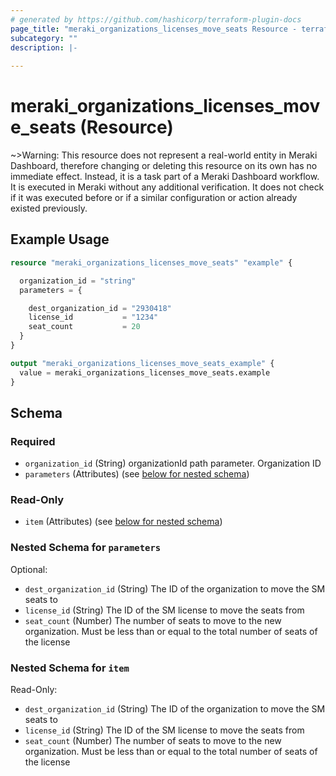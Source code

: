 ```yaml
---
# generated by https://github.com/hashicorp/terraform-plugin-docs
page_title: "meraki_organizations_licenses_move_seats Resource - terraform-provider-meraki"
subcategory: ""
description: |-
  
---
```


# meraki_organizations_licenses_move_seats (Resource)



~>Warning: This resource does not represent a real-world entity in Meraki Dashboard, therefore changing or deleting this resource on its own has no immediate effect. Instead, it is a task part of a Meraki Dashboard workflow. It is executed in Meraki without any additional verification. It does not check if it was executed before or if a similar configuration or action 
already existed previously.

## Example Usage

```terraform
resource "meraki_organizations_licenses_move_seats" "example" {

  organization_id = "string"
  parameters = {

    dest_organization_id = "2930418"
    license_id           = "1234"
    seat_count           = 20
  }
}

output "meraki_organizations_licenses_move_seats_example" {
  value = meraki_organizations_licenses_move_seats.example
}
```

<!-- schema generated by tfplugindocs -->
## Schema

### Required

- `organization_id` (String) organizationId path parameter. Organization ID
- `parameters` (Attributes) (see [below for nested schema](#nestedatt--parameters))

### Read-Only

- `item` (Attributes) (see [below for nested schema](#nestedatt--item))

<a id="nestedatt--parameters"></a>
### Nested Schema for `parameters`

Optional:

- `dest_organization_id` (String) The ID of the organization to move the SM seats to
- `license_id` (String) The ID of the SM license to move the seats from
- `seat_count` (Number) The number of seats to move to the new organization. Must be less than or equal to the total number of seats of the license


<a id="nestedatt--item"></a>
### Nested Schema for `item`

Read-Only:

- `dest_organization_id` (String) The ID of the organization to move the SM seats to
- `license_id` (String) The ID of the SM license to move the seats from
- `seat_count` (Number) The number of seats to move to the new organization. Must be less than or equal to the total number of seats of the license
